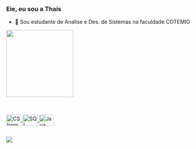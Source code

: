 ### Eie, eu sou a Thaís 

- 🔭 Sou estudante de Analise e Des. de Sistemas na faculdade COTEMIG

<div>
  <a href="https://github.com/thaisbrt">

  <img height="180em" src="https://github-readme-stats.vercel.app/api/top-langs/?username=thaisbrt&layout=compact&langs_count=16&theme=transparent">

</div>

##

<div style="display: inline_block"><br>
  <img align="center" alt="CSharp" height="30" width="40" src="https://cdn.jsdelivr.net/gh/devicons/devicon/icons/csharp/csharp-original.svg">
  <img align="center" alt="SQL" height="30" width="40" src="https://cdn.jsdelivr.net/gh/devicons/devicon/icons/oracle/oracle-original.svg">
  <img align="center" alt="Java" height="30" width="40" src="https://cdn.jsdelivr.net/gh/devicons/devicon/icons/java/java-original.svg">
</div>

##

<div>
  <a href="https://www.linkedin.com/in/tha%C3%ADs-brasileiro-torres-74771b176" target="_blank"><img src="https://img.shields.io/badge/-LinkedIn-%230077B5?style=for-the-badge&logo=linkedin&logoColor=white" target="_blank"></a> 
</div>
